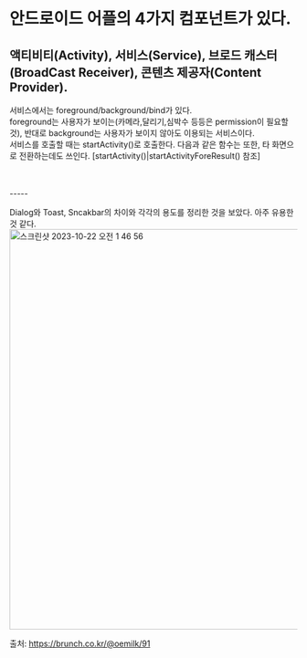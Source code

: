 # 안드로이드 어플의 4가지 컴포넌트가 있다.
## 액티비티(Activity), 서비스(Service), 브로드 캐스터(BroadCast Receiver), 콘텐츠 제공자(Content Provider). 

서비스에서는 foreground/background/bind가 있다.  </br>
foreground는 사용자가 보이는(카메라,달리기,심박수 등등은 permission이 필요할 것), 반대로 background는 사용자가 보이지 않아도 이용되는 서비스이다. </br>
서비스를 호출할 때는 startActivity()로 호출한다. 다음과 같은 함수는 또한, 타 화면으로 전환하는데도 쓰인다. </tr>[startActivity()|startActivityForeResult() 참조]

<tr></tr>
<br>
<br>
-----

Dialog와 Toast, Sncakbar의 차이와 각각의 용도를 정리한 것을 보았다. 아주 유용한 것 같다. 
<img width="702" alt="스크린샷 2023-10-22 오전 1 46 56" src="https://github.com/youkm1/Kotlin_ANS.Study/assets/77780624/a57747e7-be15-4300-9bce-6c4c93a35158">

출처: https://brunch.co.kr/@oemilk/91
